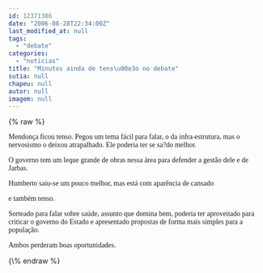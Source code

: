 ```yaml
---
id: 12371386
date: "2006-08-28T22:34:00Z"
last_modified_at: null
tags:
  - "debate"
categories:
  - "noticias"
title: "Minutos ainda de tens\u00e3o no debate"
sutia: null
chapeu: null
autor: null
imagem: null
---
```

{\% raw %}
<p><P><FONT face=Verdana>Mendonça ficou tenso. Pegou um tema fácil para falar, o da infra-estrutura, mas o nervosismo o deixou atrapalhado. Ele poderia ter se sa?do melhor.</FONT></P></p>
<p><P><FONT face=Verdana>O governo&nbsp;tem um leque grande de obras nessa área para defender a gestão dele e de Jarbas.</FONT></P></p>
<p><P><FONT face=Verdana>Humberto saiu-se um pouco melhor, mas está com aparência de cansado</p>
<p> e também tenso. </FONT></P></p>
<p><P><FONT face=Verdana>Sorteado para falar sobre saúde, assunto que domina bem, poderia ter aproveitado para criticar o governo do Estado e apresentado propostas de forma mais simples para a população.</FONT></P></p>
<p><P><FONT face=Verdana>Ambos perderam boas oportunidades.</FONT></P> </p>
{\% endraw %}